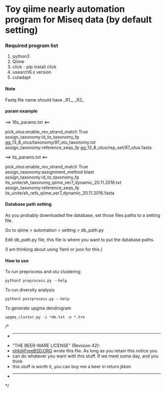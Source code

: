 
Toy qiime nearly automation program for Miseq data (by default setting)
=======================================================================

### Required program list
1. python3
2. Qiime
3. click - pip install click
4. usearch6.x version
5. cutadapt

#### Note

Fastq file name should have \_R1_, \_R2_


####  param example
==> 16s_params.txt <==

pick_otus:enable_rev_strand_match True
assign_taxonomy:id_to_taxonomy_fp gg_13_8_otus/taxonomy/97_otu_taxonomy.txt
assign_taxonomy:reference_seqs_fp gg_13_8_otus/rep_set/97_otus.fasta

==> its_params.txt <==

pick_otus:enable_rev_strand_match True
assign_taxonomy:assignment_method blast
assign_taxonomy:id_to_taxonomy_fp its_unite/sh_taxonomy_qiime_ver7_dynamic_20.11.2016.txt
assign_taxonomy:reference_seqs_fp its_unite/sh_refs_qiime_ver7_dynamic_20.11.2016.fasta

#### Database path setting

As you probably downloaded the database, set those files paths to a setting file.

Go to qiime > automation > setting > db_path.py

Edit db_path.py file, this file is where you want to put the database paths.

(I am thinking about using Yaml or json for this.)


#### How to use
 
 To run preprocess and otu clustering
 
 ```python3 preprocess.py --help ```
 
 To run diversity analysis
 
 ```python3 postprocess.py --help```
 
 To generate upgma dendrogram
 
 ```upgma_cluster.py -i *dm.txt -o *.tre```



 
/*
 * ----------------------------------------------------------------------------
 * "THE BEER-WARE LICENSE" (Revision 42):
 * <phk@FreeBSD.ORG> wrote this file. As long as you retain this notice you
 * can do whatever you want with this stuff. If we meet some day, and you think
 * this stuff is worth it, you can buy me a beer in return jkkim
 * ----------------------------------------------------------------------------
 */
 
 
